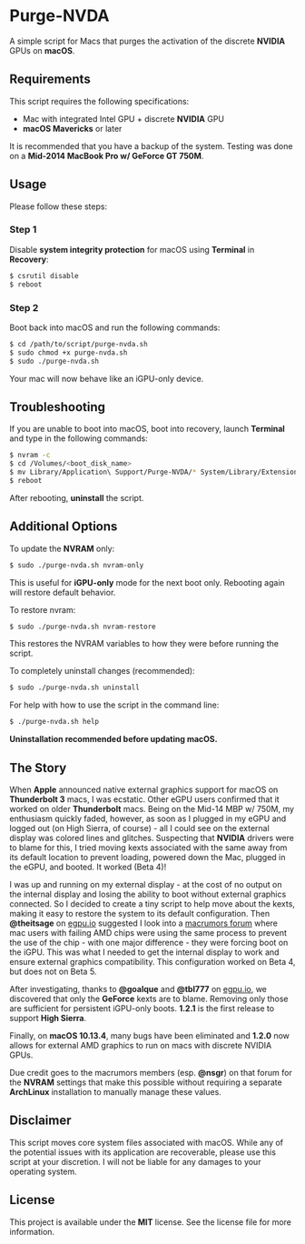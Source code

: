 # Purge-NVDA
A simple script for Macs that purges the activation of the discrete **NVIDIA** GPUs on **macOS**.

## Requirements
This script requires the following specifications:
* Mac with integrated Intel GPU + discrete **NVIDIA** GPU
* **macOS Mavericks** or later

It is recommended that you have a backup of the system. Testing was done on a **Mid-2014 MacBook Pro w/ GeForce GT 750M**.

## Usage
Please follow these steps:

### Step 1
Disable **system integrity protection** for macOS using **Terminal** in **Recovery**:
```bash
$ csrutil disable
$ reboot
```

### Step 2
Boot back into macOS and run the following commands:
```bash
$ cd /path/to/script/purge-nvda.sh
$ sudo chmod +x purge-nvda.sh
$ sudo ./purge-nvda.sh
```

Your mac will now behave like an iGPU-only device.

## Troubleshooting
If you are unable to boot into macOS, boot into recovery, launch **Terminal** and type in the following commands:
```bash
$ nvram -c
$ cd /Volumes/<boot_disk_name>
$ mv Library/Application\ Support/Purge-NVDA/* System/Library/Extensions/
$ reboot
```

After rebooting, **uninstall** the script.

## Additional Options
To update the **NVRAM** only:
```bash
$ sudo ./purge-nvda.sh nvram-only
```

This is useful for **iGPU-only** mode for the next boot only. Rebooting again will restore default behavior.

To restore nvram:
```bash
$ sudo ./purge-nvda.sh nvram-restore
```

This restores the NVRAM variables to how they were before running the script.

To completely uninstall changes (recommended):
```bash
$ sudo ./purge-nvda.sh uninstall
```

For help with how to use the script in the command line:
```bash
$ ./purge-nvda.sh help
```

**Uninstallation recommended before updating macOS.**

## The Story
When **Apple** announced native external graphics support for macOS on **Thunderbolt 3** macs, I was ecstatic. Other eGPU users confirmed that it worked on older **Thunderbolt** macs. Being on the Mid-14 MBP w/ 750M, my enthusiasm quickly faded, however, as soon as I plugged in my eGPU and logged out (on High Sierra, of course) - all I could see on the external display was colored lines and glitches. Suspecting that **NVIDIA** drivers were to blame for this, I tried moving kexts associated with the same away from its default location to prevent loading, powered down the Mac, plugged in the eGPU, and booted. It worked (Beta 4)!

I was up and running on my external display - at the cost of no output on the internal display and losing the ability to boot without external graphics connected. So I decided to create a tiny script to help move about the kexts, making it easy to restore the system to its default configuration. Then **@theitsage** on [egpu.io](https://egpu.io) suggested I look into a [macrumors forum](https://forums.macrumors.com/threads/force-2011-macbook-pro-8-2-with-failed-amd-gpu-to-always-use-intel-integrated-gpu-efi-variable-fix.2037591/page-28#post-24886189) where mac users with failing AMD chips were using the same process to prevent the use of the chip - with one major difference - they were forcing boot on the iGPU. This was what I needed to get the internal display to work and ensure external graphics compatibility. This configuration worked on Beta 4, but does not on Beta 5.

After investigating, thanks to **@goalque** and **@tbl777** on [egpu.io](https://egpu.io), we discovered that only the **GeForce** kexts are to blame. Removing only those are sufficient for persistent iGPU-only boots. **1.2.1** is the first release to support **High Sierra**.

Finally, on **macOS 10.13.4**, many bugs have been eliminated and **1.2.0** now allows for external AMD graphics to run on macs with discrete NVIDIA GPUs.

Due credit goes to the macrumors members (esp. **@nsgr**) on that forum for the **NVRAM** settings that make this possible without requiring a separate **ArchLinux** installation to manually manage these values.

## Disclaimer
This script moves core system files associated with macOS. While any of the potential issues with its application are recoverable, please use this script at your discretion. I will not be liable for any damages to your operating system.

## License
This project is available under the **MIT** license. See the license file for more information.
